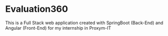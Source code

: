 # Evaluation360
This is a Full Stack web application created with SpringBoot (Back-End) and Angular (Front-End) for my internship in Proxym-IT
